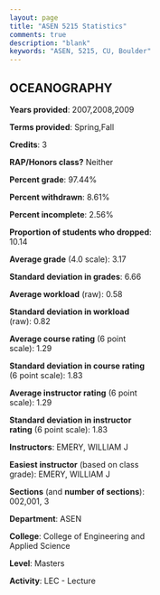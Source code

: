 ```yaml
---
layout: page
title: "ASEN 5215 Statistics"
comments: true
description: "blank"
keywords: "ASEN, 5215, CU, Boulder"
--- 
```

<head>
<script src="https://ajax.googleapis.com/ajax/libs/jquery/2.1.3/jquery.min.js"></script>
<script src="https://dl.dropboxusercontent.com/s/pc42nxpaw1ea4o9/highcharts.js?dl=0"></script>
<!-- <script src="../assets/js/highcharts.js"></script> -->
<style type="text/css">@font-face {
	font-family: "Bebas Neue";
	src: url(https://www.filehosting.org/file/details/544349/BebasNeue%20Regular.otf) format("opentype");
	}
	h1.Bebas { 
		font-family: "Bebas Neue", Verdana, Tahoma;
	}
</style>
</head>
<body>
	<div id="container" style="float: right; width: 45%; height: 88%; margin-left: 2.5%; margin-right: 2.5%;"></div>
	<script language="JavaScript">
		$(document).ready(function() {
		var chart = {type: 'column'};
		var title = {text: 'Grade Distribution'};
		var xAxis = {categories: ['A','B','C','D','F'],crosshair: true};
		var yAxis = {min: 0,title: {text: 'Percentage'}};
		var tooltip = {headerFormat: '<center><b><span style="font-size:20px">{point.key}</span></b></center>',
		               pointFormat: '<td style="padding:0"><b>{point.y:.1f}%</b></td>',
		               footerFormat: '</table>',shared: true,useHTML: true};
		var plotOptions = {column: {pointPadding: 0.0,borderWidth: 0}};  
		var credits = {enabled: false};var series= [{name: 'Percent',data: [41.67,40.0,15.0,1.67,1.67,]}];
		var json = {};
		json.chart = chart;
		json.title = title;
		json.tooltip = tooltip;
		json.xAxis = xAxis;
		json.yAxis = yAxis;  
		json.series = series;
		json.plotOptions = plotOptions;  
		json.credits = credits;
		$('#container').highcharts(json);
	});
	</script>
</body>
			   
## OCEANOGRAPHY

**Years provided**: 2007,2008,2009

**Terms provided**: Spring,Fall

**Credits**: 3

**RAP/Honors class?** Neither

**Percent grade**: 97.44%

**Percent withdrawn**: 8.61%

**Percent incomplete**: 2.56%

**Proportion of students who dropped**: 10.14

**Average grade** (4.0 scale): 3.17

**Standard deviation in grades**: 6.66

**Average workload** (raw): 0.58

**Standard deviation in workload** (raw): 0.82

**Average course rating** (6 point scale): 1.29

**Standard deviation in course rating** (6 point scale): 1.83

**Average instructor rating** (6 point scale): 1.29

**Standard deviation in instructor rating** (6 point scale): 1.83

**Instructors**: EMERY, WILLIAM J

**Easiest instructor** (based on class grade): EMERY, WILLIAM J

**Sections** (and **number of sections**): 002,001, 3

**Department**: ASEN

**College**: College of Engineering and Applied Science

**Level**: Masters

**Activity**: LEC - Lecture